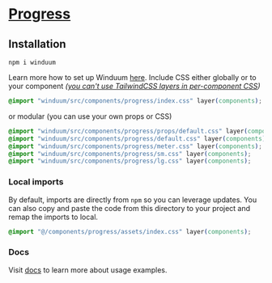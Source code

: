 # [Progress](https://winduum.dev/docs/components/progress.html)

## Installation
```shell
npm i winduum
```
Learn more how to set up Winduum [here](https://winduum.dev/docs/).
Include CSS either globally or to your component _([you can't use TailwindCSS layers in per-component CSS](https://tailwindcss.com/docs/adding-custom-styles#layers-and-per-component-css))_

```css
@import "winduum/src/components/progress/index.css" layer(components);
```

or modular (you can use your own props or CSS)

```css
@import "winduum/src/components/progress/props/default.css" layer(components);
@import "winduum/src/components/progress/default.css" layer(components);
@import "winduum/src/components/progress/meter.css" layer(components);
@import "winduum/src/components/progress/sm.css" layer(components);
@import "winduum/src/components/progress/lg.css" layer(components);
```

### Local imports
By default, imports are directly from `npm` so you can leverage updates.
You can also copy and paste the code from this directory to your project and remap the imports to local.

```css
@import "@/components/progress/assets/index.css" layer(components);
```

### Docs
Visit [docs](https://winduum.dev/docs/components/progress.html) to learn more about usage examples.
